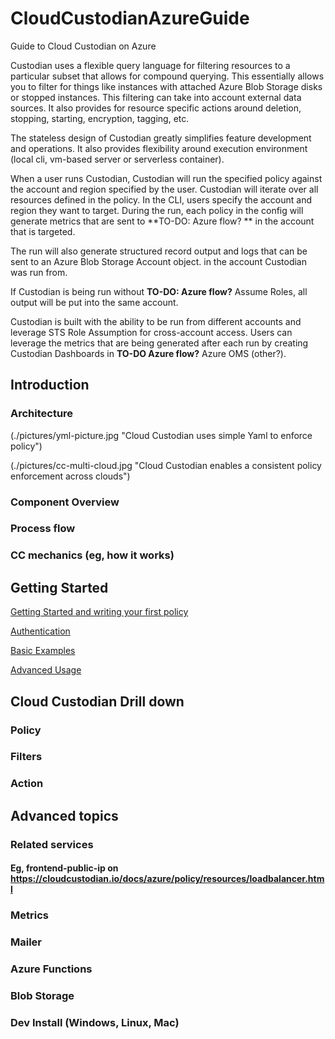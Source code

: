 # CloudCustodianAzureGuide
Guide to Cloud Custodian on Azure

Custodian uses a flexible query language for filtering resources to a particular subset that allows for compound querying. This essentially allows you to filter for things like instances with attached Azure Blob Storage disks or stopped instances. This filtering can take into account external data sources. It also provides for resource specific actions around deletion, stopping, starting, encryption, tagging, etc.

The stateless design of Custodian greatly simplifies feature development and operations. It also provides flexibility around execution environment (local cli, vm-based server or serverless container).

When a user runs Custodian, Custodian will run the specified policy against the account and region specified by the user. Custodian will iterate over all resources defined in the policy. In the CLI, users specify the account and region they want to target. During the run, each policy in the config will generate metrics that are sent to **TO-DO: Azure flow? ** in the account that is targeted. 

The run will also generate structured record output and logs that can be sent to an Azure Blob Storage Account object. in the account Custodian was run from. 

If Custodian is being run without **TO-DO: Azure flow?**  Assume Roles, all output will be put into the same account. 

Custodian is built with the ability to be run from different accounts and leverage STS Role Assumption for cross-account access. Users can leverage the metrics that are being generated after each run by creating Custodian Dashboards in **TO-DO Azure flow?** Azure OMS (other?).
## Introduction

### Architecture
(./pictures/yml-picture.jpg "Cloud Custodian uses simple Yaml to enforce policy")

(./pictures/cc-multi-cloud.jpg "Cloud Custodian enables a consistent policy enforcement across clouds")

### Component Overview

### Process flow

### CC mechanics (eg, how it works)

## Getting Started

[Getting Started and writing your first policy]( https://cloudcustodian.io/docs/azure/gettingstarted.html)

[Authentication](https://cloudcustodian.io/docs/azure/authentication.html)

[Basic Examples](https://cloudcustodian.io/docs/azure/examples/index.html)

[Advanced Usage](https://cloudcustodian.io/docs/azure/advanced/index.html)

## Cloud Custodian Drill down

### Policy

### Filters

### Action

## Advanced topics

### Related services 
#### Eg, frontend-public-ip on https://cloudcustodian.io/docs/azure/policy/resources/loadbalancer.html 

### Metrics

### Mailer

### Azure Functions

### Blob Storage

### Dev Install (Windows, Linux, Mac)